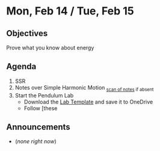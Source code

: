 Mon, Feb 14 / Tue, Feb 15
=================== 
  
Objectives  
------------  
Prove what you know about energy

Agenda    
---------    

1. SSR
2. Notes over Simple Harmonic Motion <sub>[scan of notes](https://avon.schoology.com/course/5138386979/materials/gp/5672837373) if absent</sub>
3. Start the Pendulum Lab
    - Download the [Lab Template][temp] and save it to OneDrive
    - Follow [these 

Announcements 
-------------  
 
- (*none right now*)


[bib]: https://avon.schoology.com/assignment/5526830221/
[temp]: https://avon.schoology.com/course/5138386979/materials/gp/5672843626

<!--stackedit_data:
eyJoaXN0b3J5IjpbLTE0NDM0MjMyMDIsMzQ3MzcyNzM4LC02OT
g1MjQxMTIsLTIwOTg1NTkzNCwtNjYxOTU1MTg1LC0xMjQ1NTM2
MDI0LDU2MzQ1MzkzMSwxMTcwOTEyOTc3LDE4NTY2Mjg0NSw0Mj
QyMDczOSwtOTkwNjA1NzcwLDExOTM0OTU4MiwtMjkwMDY5MDEw
LC0xMDQ4MDAxMzQ1LC03Nzc4MzkzMjAsNjkwNzQzOTg4LDI2NT
Q4OTYwNCwtMTU1MDM1NDM3LDExMDY4OTE5NDQsLTEyNTg3OTg5
ODBdfQ==
-->